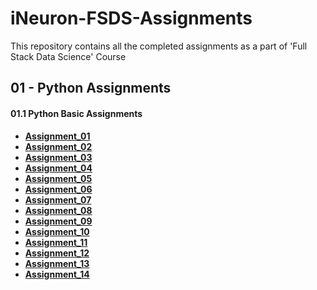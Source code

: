 # iNeuron-FSDS-Assignments
This repository contains all the completed assignments as a part of 'Full Stack Data Science' Course

## 01 - Python Assignments

#### 01.1 Python Basic Assignments

- **[Assignment_01](https://github.com/thejas110/iNeuron-FSDS-Assignments/blob/master/01_Python_Basic_Assignments/01_Python_Basic_Assignment_1_ThejasN_29-Dec-21.ipynb)**
- **[Assignment_02](https://github.com/thejas110/iNeuron-FSDS-Assignments/blob/master/01_Python_Basic_Assignments/02_Python_Basic_Assignment_2_ThejasN_14-Feb-22.ipynb)**
- **[Assignment_03](https://github.com/thejas110/iNeuron-FSDS-Assignments/blob/master/01_Python_Basic_Assignments/03_Python_Basic_Assignment_3_ThejasN_15-Feb-22.ipynb)**
- **[Assignment_04](https://github.com/thejas110/iNeuron-FSDS-Assignments/blob/master/01_Python_Basic_Assignments/04_Python_Basic_Assignment_4_ThejasN_15-Feb-22.ipynb)**
- **[Assignment_05](https://github.com/thejas110/iNeuron-FSDS-Assignments/blob/master/01_Python_Basic_Assignments/05_Python_Basic_Assignment_5_ThejasN_15-Feb-22.ipynb)**
- **[Assignment_06](https://github.com/thejas110/iNeuron-FSDS-Assignments/blob/master/01_Python_Basic_Assignments/06_Python_Basic_Assignment_6_ThejasN_15-Feb-22.ipynb)**
- **[Assignment_07](https://github.com/thejas110/iNeuron-FSDS-Assignments/blob/master/01_Python_Basic_Assignments/07_Python_Basic_Assignment_7_ThejasN_17-Feb-22.ipynb)**
- **[Assignment_08](https://github.com/thejas110/iNeuron-FSDS-Assignments/blob/master/01_Python_Basic_Assignments/08_Python_Basic_Assignment_8_ThejasN_17-Feb-22.ipynb)**
- **[Assignment_09](https://github.com/thejas110/iNeuron-FSDS-Assignments/blob/master/01_Python_Basic_Assignments/09_Python_Basic_Assignment_9_ThejasN_18-Feb-22.ipynb)**
- **[Assignment_10](https://github.com/thejas110/iNeuron-FSDS-Assignments/blob/master/01_Python_Basic_Assignments/10_Python_Basic_Assignment_10_ThejasN_19-Feb-22.ipynb)**
- **[Assignment_11](https://github.com/thejas110/iNeuron-FSDS-Assignments/blob/master/01_Python_Basic_Assignments/11_Python_Basic_Assignment_11_ThejasN_21-Feb-22.ipynb)**
- **[Assignment_12](https://github.com/thejas110/iNeuron-FSDS-Assignments/blob/master/01_Python_Basic_Assignments/12_Python_Basic_Assignment_12_ThejasN_25-Feb-22.ipynb)**
- **[Assignment_13](https://github.com/thejas110/iNeuron-FSDS-Assignments/blob/master/01_Python_Basic_Assignments/13_Python_Basic_Assignment_13_ThejasN_25-Feb-22.ipynb)**
- **[Assignment_14](https://github.com/thejas110/iNeuron-FSDS-Assignments/blob/master/01_Python_Basic_Assignments/14_Python_Basic_Assignment_14_ThejasN_25-Feb-22.ipynb)**

